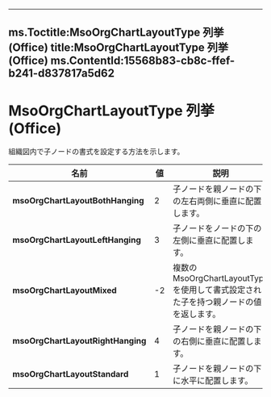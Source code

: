 

---
ms.Toctitle:MsoOrgChartLayoutType 列挙 (Office)
title:MsoOrgChartLayoutType 列挙 (Office)
ms.ContentId:15568b83-cb8c-ffef-b241-d837817a5d62
---
# MsoOrgChartLayoutType 列挙 (Office)




組織図内で子ノードの書式を設定する方法を示します。

|**名前**|**値**|**説明**|
|---|---|---|
|**msoOrgChartLayoutBothHanging**|2|子ノードを親ノードの下の左右両側に垂直に配置します。|
|**msoOrgChartLayoutLeftHanging**|3|子ノードをノードの下の左側に垂直に配置します。|
|**msoOrgChartLayoutMixed**|-2|複数の MsoOrgChartLayoutType を使用して書式設定された子を持つ親ノードの値を返します。|
|**msoOrgChartLayoutRightHanging**|4|子ノードを親ノードの下の右側に垂直に配置します。|
|**msoOrgChartLayoutStandard**|1|子ノードを親ノードの下に水平に配置します。|





